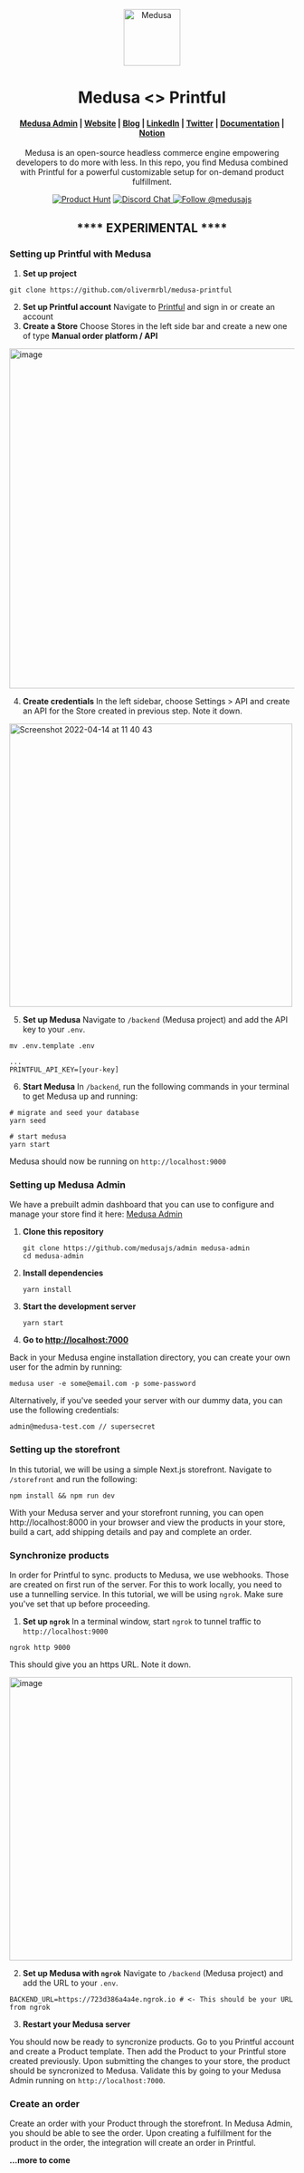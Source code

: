 <p align="center">
  <a href="https://www.medusajs.com">
    <img alt="Medusa" src="https://user-images.githubusercontent.com/7554214/153162406-bf8fd16f-aa98-4604-b87b-e13ab4baf604.png" width="100" />
  </a>
</p>
<h1 align="center">
  Medusa <> Printful
</h1>

<h4 align="center">
  <a href="https://github.com/medusajs/admin">Medusa Admin</a> |
  <a href="https://www.medusajs.com">Website</a> |
  <a href="https://www.medusajs.com/blog">Blog</a> |
  <a href="https://www.linkedin.com/company/medusa-commerce">LinkedIn</a> |
  <a href="https://twitter.com/medusajs">Twitter</a> |
  <a href="https://docs.medusajs.com">Documentation</a> |
  <a href="https://medusajs.notion.site/medusajs/Medusa-Home-3485f8605d834a07949b17d1a9f7eafd">Notion</a>
</h4>

<p align="center">
Medusa is an open-source headless commerce engine empowering developers to do more with less. In this repo, you find Medusa combined with Printful for a powerful customizable setup for on-demand product fulfillment.
</p>
<p align="center">
    <a href="https://www.producthunt.com/posts/medusa"><img src="https://img.shields.io/badge/Product%20Hunt-%231%20Product%20of%20the%20Day-%23DA552E" alt="Product Hunt"></a>
  <a href="https://discord.gg/xpCwq3Kfn8">
    <img src="https://img.shields.io/badge/chat-on%20discord-7289DA.svg" alt="Discord Chat" />
  </a>
  <a href="https://twitter.com/intent/follow?screen_name=medusajs">
    <img src="https://img.shields.io/twitter/follow/medusajs.svg?label=Follow%20@medusajs" alt="Follow @medusajs" />
  </a>
</p>

<h2 align="center">
  **** EXPERIMENTAL ****
</h2>

### Setting up Printful with Medusa
1. **Set up project**
```
git clone https://github.com/olivermrbl/medusa-printful
```
2. **Set up Printful account**
Navigate to [Printful](https://www.printful.com/auth/login) and sign in or create an account
3. **Create a Store**
Choose Stores in the left side bar and create a new one of type **Manual order platform / API**
<img width="600" alt="image" src="https://user-images.githubusercontent.com/59018053/163358557-8f6ffd50-636e-4089-9805-fad25f725f1d.png">
  
4. **Create credentials**
In the left sidebar, choose Settings > API and create an API for the Store created in previous step. Note it down.
<img width="500" alt="Screenshot 2022-04-14 at 11 40 43" src="https://user-images.githubusercontent.com/59018053/163358806-07573a63-336d-410d-aea5-94b750e32b62.png">
 
5. **Set up Medusa**
Navigate to `/backend` (Medusa project) and add the API key to your `.env`.
```
mv .env.template .env 
```
```
...
PRINTFUL_API_KEY=[your-key]
```
6. **Start Medusa**
In `/backend`, run the following commands in your terminal to get Medusa up and running:
```shell
# migrate and seed your database
yarn seed

# start medusa
yarn start
```
Medusa should now be running on `http://localhost:9000`

### Setting up Medusa Admin

We have a prebuilt admin dashboard that you can use to configure and manage your store find it here: [Medusa Admin](https://github.com/medusajs/admin)

1. **Clone this repository**
   ```
   git clone https://github.com/medusajs/admin medusa-admin
   cd medusa-admin
   ```
2. **Install dependencies**
   ```
   yarn install
   ```
3. **Start the development server**
   ```
   yarn start
   ```
4. **Go to [http://localhost:7000](http://localhost:7000)**

Back in your Medusa engine installation directory, you can create your own user for the admin by running:

```
medusa user -e some@email.com -p some-password
```
Alternatively, if you've seeded your server with our dummy data, you can use the following credentials:
```
admin@medusa-test.com // supersecret
```

### Setting up the storefront

In this tutorial, we will be using a simple Next.js storefront. Navigate to `/storefront` and run the following:
```
npm install && npm run dev
```
With your Medusa server and your storefront running, you can open http://localhost:8000 in your browser and view the products in your store, build a cart, add shipping details and pay and complete an order.

### Synchronize products
In order for Printful to sync. products to Medusa, we use webhooks. Those are created on first run of the server. For this to work locally, you need to use a tunnelling service. In this tutorial, we will be using `ngrok`. Make sure you've set that up before proceeding.

1. **Set up `ngrok`**
In a terminal window, start `ngrok` to tunnel traffic to `http://localhost:9000`
```
ngrok http 9000
```
This should give you an https URL. Note it down.
  
<img width="500" alt="image" src="https://user-images.githubusercontent.com/59018053/163358917-9e431e31-615c-4065-b980-0664b3abb3be.png">

2. **Set up Medusa with `ngrok`**
Navigate to `/backend` (Medusa project) and add the URL to your `.env`.
```shell
BACKEND_URL=https://723d386a4a4e.ngrok.io # <- This should be your URL from ngrok
```

3. **Restart your Medusa server**

You should now be ready to syncronize products. Go to you Printful account and create a Product template. Then add the Product to your Printful store created previously. Upon submitting the changes to your store, the product should be syncronized to Medusa. Validate this by going to your Medusa Admin running on `http://localhost:7000`. 

### Create an order

Create an order with your Product through the storefront. In Medusa Admin, you should be able to see the order. Upon creating a fulfillment for the product in the order, the integration will create an order in Printful.

**...more to come**
